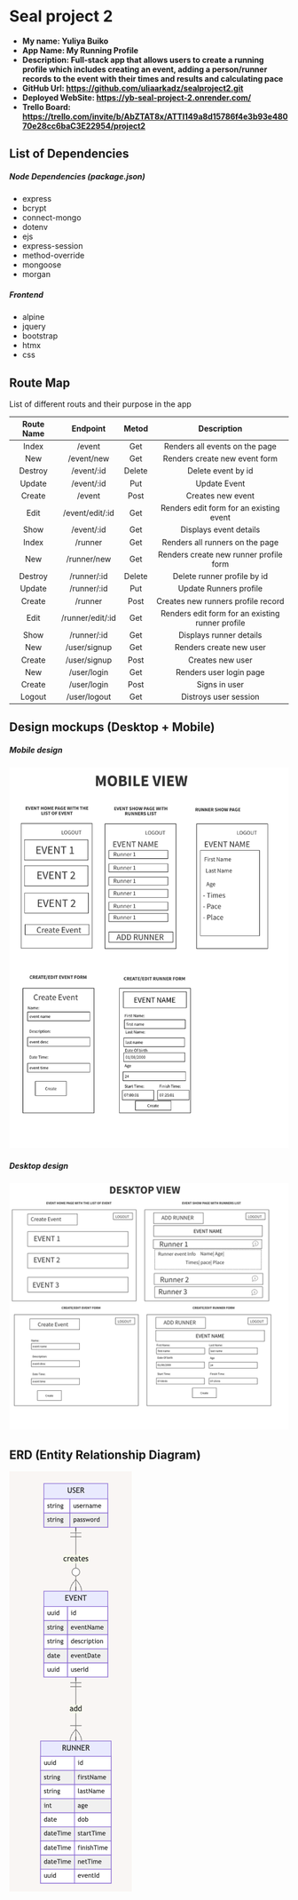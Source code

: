# Seal project 2

- **My name: Yuliya Buiko**
- **App Name: My Running Profile**
- **Description: Full-stack app that allows users to create a running profile which includes creating an event, adding a person/runner records to the event with their times and results and calculating pace**
- **GitHub Url: https://github.com/uliaarkadz/sealproject2.git**
- **Deployed WebSite: https://yb-seal-project-2.onrender.com/**
- **Trello Board: https://trello.com/invite/b/AbZTAT8x/ATTI149a8d15786f4e3b93e48070e28cc6baC3E22954/project2**

## List of Dependencies

##### Node Dependencies (package.json)

- express
- bcrypt
- connect-mongo
- dotenv
- ejs
- express-session
- method-override
- mongoose
- morgan

##### Frontend

- alpine
- jquery
- bootstrap
- htmx
- css

## Route Map

List of different routs and their purpose in the app

| Route Name |     Endpoint     | Metod  |                   Description                    |
| :--------: | :--------------: | :----: | :----------------------------------------------: |
|   Index    |      /event      |  Get   |          Renders all events on the page          |
|    New     |    /event/new    |  Get   |          Renders create new event form           |
|  Destroy   |    /event/:id    | Delete |                Delete event by id                |
|   Update   |    /event/:id    |  Put   |                   Update Event                   |
|   Create   |      /event      |  Post  |                Creates new event                 |
|    Edit    | /event/edit/:id  |  Get   |     Renders edit form for an existing event      |
|    Show    |    /event/:id    |  Get   |              Displays event details              |
|   Index    |     /runner      |  Get   |         Renders all runners on the page          |
|    New     |   /runner/new    |  Get   |      Renders create new runner profile form      |
|  Destroy   |   /runner/:id    | Delete |           Delete runner profile by id            |
|   Update   |   /runner/:id    |  Put   |              Update Runners profile              |
|   Create   |     /runner      |  Post  |        Creates new runners profile record        |
|    Edit    | /runner/edit/:id |  Get   | Renders edit form for an existing runner profile |
|    Show    |   /runner/:id    |  Get   |             Displays runner details              |
|    New     |   /user/signup   |  Get   |             Renders create new user              |
|   Create   |   /user/signup   |  Post  |                 Creates new user                 |
|    New     |   /user/login    |  Get   |             Renders user login page              |
|   Create   |   /user/login    |  Post  |                  Signs in user                   |
|   Logout   |   /user/logout   |  Get   |              Distroys user session               |

## Design mockups (Desktop + Mobile)

##### Mobile design

![Mobile design mockup](./img/mobile.png)

##### Desktop design

![Desktop design mockup](./img/desktop.png)

## ERD (Entity Relationship Diagram)

![Entity Relationship Diagram](./img/erd.png)
